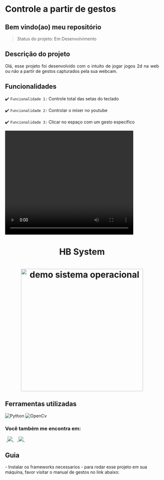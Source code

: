 <h1>Controle a partir de gestos</h1>

<h2>Bem vindo(ao) meu repositório</h2>

>Status do projeto: Em Desenvolvimento

## Descrição do projeto
 <p align="justify">
Olá, esse projeto foi desenvolvido com o intuito de jogar jogos 2d na web ou não a partir de gestos capturados pela sua webcam.
    
## Funcionalidades

:heavy_check_mark: `Funcionalidade 1:`  Controle total das setas do teclado 

:heavy_check_mark: `Funcionalidade 2:`  Controlar o mixer no youtube
    
:heavy_check_mark: `Funcionalidade 3:`  Clicar no espaço com um gesto especifico

<video width="420" height="340" controls="controls">
    <source src="./filme.mp4" type="video/mp4">
</video>
 
<div align='center'>
    <h1>HB System<h1>
    <img src='./demo.gif' title='demo sistema operacional' width='400px' />
</div>
            
## Ferramentas utilizadas

![Python](https://img.shields.io/badge/Python-14354C?style=for-the-badge&logo=python&logoColor=white)
![OpenCv](https://img.shields.io/badge/OpenCv-E10F26?style=for-the-badge&logo=opencv&logoColor=white)
    
### Você também me encontra em:
&nbsp;<a href="https://www.linkedin.com/in/habacuque-gosch-de-oliveira-993b45264/">
  <img src="https://img.shields.io/badge/linkedin-%230077B5.svg?style=for-the-badge&logo=linkedin&logoColor=white">
</a>&nbsp;
&nbsp;<a href="https://www.instagram.com/gosch_tlgd">
  <img src="https://img.shields.io/badge/Instagram-%23E4405F.svg?style=for-the-badge&logo=Instagram&logoColor=white">
</a>&nbsp;
    
<h2>Guia</h2>
- Instalar os frameworks necessarios
- para rodar esse projeto em sua máquina, favor visitar o manual de gestos no link abaixo:



